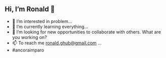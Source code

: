 ## Hi, I’m Ronald 👋
- 👀 I’m interested in problem...
- 🌱 I’m currently learning everything...
- 💞️ I’m looking for new opportunities to collaborate with others. What are you working on?
- 📫 To reach me ronald.ghub@gmail.com ...
- #ancoraimparo

